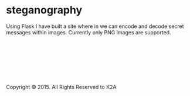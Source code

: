 # steganography

Using Flask I have built a site where in we can encode and decode secret messages within images.
Currently only PNG images are supported.




<br><br><br><br><br><br><br>
Copyright &copy; 2015. All Rights Reserved to K2A